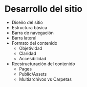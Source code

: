 # Desarrollo del sitio

- Diseño del sitio
- Estructura básica
- Barra de navegación
- Barra lateral
- Formato del contenido
  - Objetividad
  - Claridad
  - Accesibilidad
- Reestructuración del contenido
  - Pages
  - Public/Assets
  - Multiarchivos vs Carpetas